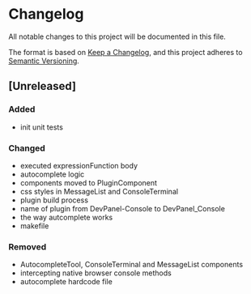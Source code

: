 # Changelog

All notable changes to this project will be documented in this file.

The format is based on [Keep a Changelog](https://keepachangelog.com/en/1.0.0/),
and this project adheres to [Semantic Versioning](https://semver.org/spec/v2.0.0.html).

## [Unreleased]
### Added
- init unit tests

### Changed
- executed expressionFunction body
- autocomplete logic
- components moved to PluginComponent
- css styles in MessageList and ConsoleTerminal
- plugin build process
- name of plugin from DevPanel-Console to DevPanel_Console
- the way autcomplete works
- makefile

### Removed
- AutocompleteTool, ConsoleTerminal and MessageList components
- intercepting native browser console methods
- autocomplete hardcode file
